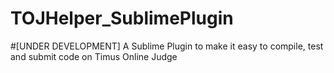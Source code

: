 # TOJHelper_SublimePlugin 
#[UNDER DEVELOPMENT]
A Sublime Plugin to make it easy to compile, test and submit code on Timus Online Judge

